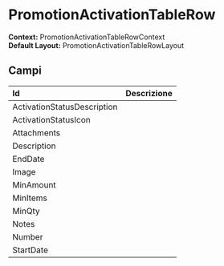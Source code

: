 # PromotionActivationTableRow

**Context:** PromotionActivationTableRowContext  
**Default Layout:** PromotionActivationTableRowLayout

## Campi

| Id | Descrizione |
| :--- | :--- |
| ActivationStatusDescription |  |
| ActivationStatusIcon |  |
| Attachments |  |
| Description |  |
| EndDate |  |
| Image |  |
| MinAmount |  |
| MinItems |  |
| MinQty |  |
| Notes |  |
| Number |  |
| StartDate |  |

